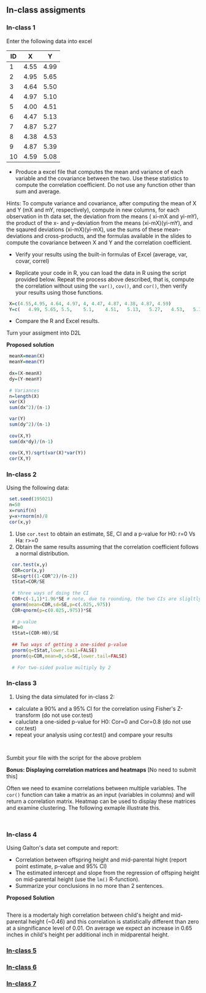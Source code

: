 

## In-class assigments


### In-class 1

Enter the following data into excel


| ID | X | Y |
|-----|----|----|
|1 |	4.55	| 4.99 |
|2	| 4.95 |	5.65 |
| 3	| 4.64 |	5.50 |
| 4 |	4.97	| 5.10 |
| 5	| 4.00 |	4.51 |
| 6	| 4.47	| 5.13 |
| 7	| 4.87 |	5.27 |
| 8	| 4.38	| 4.53 |
| 9	| 4.87	| 5.39 |
| 10 | 4.59 |	5.08 |

 - Produce a excel file  that computes the mean and variance of each variable and the covariance between the two. Use these statistics to compute the correlation coefficient. Do not use any function other than sum and average.

Hints: To compute variance and covariance, after computing the mean of X and Y (mX and mY, respectively), compute in new columns, for each observation in th data set, the deviation from the means ( xi-mX  and yi-mY), the product of the x- and y-deviation from the means (xi-mX)(yi-mY), and the sqaured deviations (xi-mX)(yi-mX), use the sums of these mean-deviations and cross-products, and the formulas available in the slides to compute the covariance between X and Y and the correlation coefficient.

  - Verify your results using the built-in formulas of Excel (average, var, covar, correl)
  
  - Replicate your code in R, you can load the data in R using the script provided below. Repeat the process above described, that is, compute the correlation without using the `var()`, `cov()`, and `cor()`, then verify your results using those functions.

```r
 X=c(4.55,4.95, 4.64, 4.97, 4, 4.47, 4.87, 4.38, 4.87, 4.59)
 Y=c(	4.99, 5.65,	5.5,	5.1,	4.51,	5.13,	5.27,	4.53,	5.39, 5.08)
```
  - Compare the R and Excel results.
  
Turn your assigment into D2L

**Proposed solution**

```r
 meanX=mean(X)
 meanY=mean(Y)
 
 dx=(X-meanX)
 dy=(Y-meanY)
 
 # Variances
 n=length(X)
 var(X)
 sum(dx^2)/(n-1)

 var(Y)
 sum(dy^2)/(n-1) 
 
 cov(X,Y)
 sum(dx*dy)/(n-1)
 
 cov(X,Y)/sqrt(var(X)*var(Y))
 cor(X,Y)

```

### In-class 2

Using the following data:

```r
 set.seed(195021)
 n=50
 x=runif(n)
 y=x+rnorm(n)/8
 cor(x,y)
```

1) Use `cor.test` to obtain an estimate, SE, CI and a p-value for H0: r=0 Vs Ha: r>=0
2) Obtain the same results assuming that the correlation coefficient follows a normal distribution.

```r
  cor.test(x,y)
  COR=cor(x,y)
  SE=sqrt((1-COR^2)/(n-2))
  tStat=COR/SE
  
  # three ways of doing the CI
  COR+c(-1,1)*1.96*SE # note, due to rounding, the two CIs are sligltly different
  qnorm(mean=COR,sd=SE,p=c(.025,.975))
  COR+qnorm(p=c(0.025,.975))*SE 
  
  # p-value
  H0=0
  tStat=(COR-H0)/SE
  
  ## Two ways of getting a one-sided p-value
  pnorm(q=tStat,lower.tail=FALSE)
  pnorm(q=COR,mean=0,sd=SE,lower.tail=FALSE)
  
  # For two-sided pvalue multiply by 2
```

### In-class 3

1) Using the data simulated for in-class 2:
  - calculate a 90% and a 95% CI for the correlation using Fisher's Z-transform (do not use cor.test)
  - caluclate a one-sided p-value for H0: Cor=0 and Cor=0.8 (do not use cor.test)
  - repeat your analysis using cor.test() and compare your results
  
```r
 
```

Sumbit your file with the script for the above problem

**Bonus: Displaying correlation matrices and heatmaps** [No need to submit this]

Often we need to examine correlations between multiple variables. The `cor()` function can take a matrix as an input (variables in columns) and will return a correlation matrix.
Heatmap can be used to display these matrices and examine clustering. The following exmaple illustrate this.

```r



```

### In-class 4

Using Galton's data set compute and report:
  - Correlation between offspring height and mid-parental hight (report point estimate, p-value and 95% CI)
  - The estimated intercept and slope from the regression of offsping height on mid-parental height (use the `lm()` R-function).
  - Summarize your conclusions in no more than 2 sentences.
  
  
 **Proposed Solution**
 
```r

```

There is a modertaly high correlation between child's height and mid-parental height (~0.46) and this correlation is statistically different than zero at a singnificance level of 0.01. On average we expect an increase in 0.65 inches in child's height per additional inch in midparental height.

### [In-class 5](https://www.dropbox.com/s/wfnnwxgmijcgun1/INCLASS_4.docx?dl=0)

### [In-class 6](https://www.dropbox.com/s/ldup9sbedl80081/INCLASS_5.docx?dl=0)

### [In-class 7](https://www.dropbox.com/s/8vb5pvc76bzipvj/INCLASS_6.docx?dl=0)

